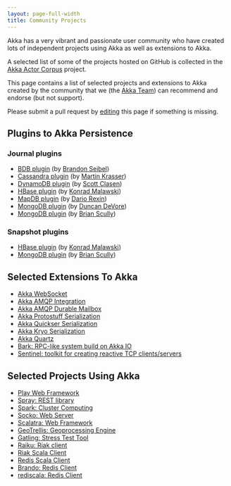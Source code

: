 ```yaml
---
layout: page-full-width
title: Community Projects
---
```


Akka has a very vibrant and passionate user community who have created lots of independent projects using Akka as well as extensions to Akka.

A selected list of some of the projects hosted on GitHub is collected in the [Akka Actor Corpus](http://actor-applications.cs.illinois.edu/akka.html) project.

This page contains a list of selected projects and extensions to Akka created by the community that we (the [Akka Team](http://akka.io/team)) can recommend and endorse (but not support).

Please submit a pull request by [editing](https://github.com/akka/akka.github.com/edit/master/community/index.md) this page if something is missing.

## Plugins to Akka Persistence

### Journal plugins

 * [BDB plugin](https://github.com/bseibel/akka-persistence-bdb) (by [Brandon Seibel](https://github.com/bseibel))
 * [Cassandra plugin](https://github.com/krasserm/akka-persistence-cassandra/) (by [Martin Krasser](https://github.com/krasserm))
 * [DynamoDB plugin](https://github.com/sclasen/akka-persistence-dynamodb/) (by [Scott Clasen](https://github.com/sclasen))
 * [HBase plugin](https://github.com/ktoso/akka-persistence-hbase/) (by [Konrad Malawski](https://github.com/ktoso))
 * [MapDB plugin](https://github.com/drexin/akka-persistence-mapdb/) (by [Dario Rexin](https://github.com/drexin))
 * [MongoDB plugin](https://github.com/ddevore/akka-persistence-mongo/) (by [Duncan DeVore](https://github.com/ddevore))
 * [MongoDB plugin](https://github.com/scullxbones/akka-persistence-mongo/) (by [Brian Scully](https://github.com/scullxbones))

### Snapshot plugins

 * [HBase plugin](https://github.com/ktoso/akka-persistence-hbase/) (by [Konrad Malawski](https://github.com/ktoso))
 * [MongoDB plugin](https://github.com/scullxbones/akka-persistence-mongo/) (by [Brian Scully](https://github.com/scullxbones))

## Selected Extensions To Akka

* [Akka WebSocket](http://backchatio.github.com/hookup/)
* [Akka AMQP Integration](https://github.com/momania/akka-amqp)
* [Akka AMQP Durable Mailbox](https://github.com/drexin/akka-amqp-mailbox)
* [Akka Protostuff Serialization](https://github.com/romix/akka-protostuff-serialization)
* [Akka Quickser Serialization](https://github.com/romix/akka-quickser-serialization)
* [Akka Kryo Serialization](https://github.com/romix/akka-kryo-serialization)
* [Akka Quartz](https://github.com/theatrus/akka-quartz)
* [Bark: RPC-like system build on Akka IO](https://github.com/lab050/Bark)
* [Sentinel: toolkit for creating reactive TCP clients/servers](https://github.com/gideondk/sentinel)

## Selected Projects Using Akka

* [Play Web Framework](http://www.playframework.org/)
* [Spray: REST library](http://spray.io)
* [Spark: Cluster Computing](http://spark-project.org/)
* [Socko: Web Server](http://sockoweb.org/)
* [Scalatra: Web Framework](http://www.scalatra.org/)
* [GeoTrellis: Geoprocessing Engine](http://www.azavea.com/products/geotrellis/)
* [Gatling: Stress Test Tool](http://gatling-tool.org/)
* [Raiku: Riak client](https://github.com/gideondk/Raiku)
* [Riak Scala Client](http://riak.scalapenos.com/index.html)
* [Redis Scala Client](https://github.com/debasishg/scala-redis-nb)
* [Brando: Redis Client](https://github.com/chrisdinn/brando)
* [rediscala: Redis Client](https://github.com/etaty/rediscala)

